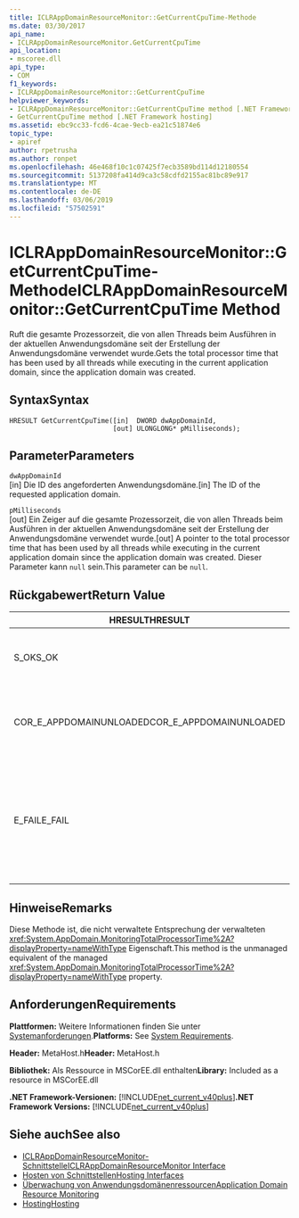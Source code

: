 ```yaml
---
title: ICLRAppDomainResourceMonitor::GetCurrentCpuTime-Methode
ms.date: 03/30/2017
api_name:
- ICLRAppDomainResourceMonitor.GetCurrentCpuTime
api_location:
- mscoree.dll
api_type:
- COM
f1_keywords:
- ICLRAppDomainResourceMonitor::GetCurrentCpuTime
helpviewer_keywords:
- ICLRAppDomainResourceMonitor::GetCurrentCpuTime method [.NET Framework hosting]
- GetCurrentCpuTime method [.NET Framework hosting]
ms.assetid: ebc9cc33-fcd6-4cae-9ecb-ea21c51874e6
topic_type:
- apiref
author: rpetrusha
ms.author: ronpet
ms.openlocfilehash: 46e468f10c1c07425f7ecb3589bd114d12180554
ms.sourcegitcommit: 5137208fa414d9ca3c58cdfd2155ac81bc89e917
ms.translationtype: MT
ms.contentlocale: de-DE
ms.lasthandoff: 03/06/2019
ms.locfileid: "57502591"
---
```

# <a name="iclrappdomainresourcemonitorgetcurrentcputime-method"></a><span data-ttu-id="b493d-102">ICLRAppDomainResourceMonitor::GetCurrentCpuTime-Methode</span><span class="sxs-lookup"><span data-stu-id="b493d-102">ICLRAppDomainResourceMonitor::GetCurrentCpuTime Method</span></span>
<span data-ttu-id="b493d-103">Ruft die gesamte Prozessorzeit, die von allen Threads beim Ausführen in der aktuellen Anwendungsdomäne seit der Erstellung der Anwendungsdomäne verwendet wurde.</span><span class="sxs-lookup"><span data-stu-id="b493d-103">Gets the total processor time that has been used by all threads while executing in the current application domain, since the application domain was created.</span></span>  
  
## <a name="syntax"></a><span data-ttu-id="b493d-104">Syntax</span><span class="sxs-lookup"><span data-stu-id="b493d-104">Syntax</span></span>  
  
```  
HRESULT GetCurrentCpuTime([in]  DWORD dwAppDomainId,  
                          [out] ULONGLONG* pMilliseconds);  
```  
  
## <a name="parameters"></a><span data-ttu-id="b493d-105">Parameter</span><span class="sxs-lookup"><span data-stu-id="b493d-105">Parameters</span></span>  
 `dwAppDomainId`  
 <span data-ttu-id="b493d-106">[in] Die ID des angeforderten Anwendungsdomäne.</span><span class="sxs-lookup"><span data-stu-id="b493d-106">[in] The ID of the requested application domain.</span></span>  
  
 `pMilliseconds`  
 <span data-ttu-id="b493d-107">[out] Ein Zeiger auf die gesamte Prozessorzeit, die von allen Threads beim Ausführen in der aktuellen Anwendungsdomäne seit der Erstellung der Anwendungsdomäne verwendet wurde.</span><span class="sxs-lookup"><span data-stu-id="b493d-107">[out] A pointer to the total processor time that has been used by all threads while executing in the current application domain since the application domain was created.</span></span> <span data-ttu-id="b493d-108">Dieser Parameter kann `null` sein.</span><span class="sxs-lookup"><span data-stu-id="b493d-108">This parameter can be `null`.</span></span>  
  
## <a name="return-value"></a><span data-ttu-id="b493d-109">Rückgabewert</span><span class="sxs-lookup"><span data-stu-id="b493d-109">Return Value</span></span>  
  
|<span data-ttu-id="b493d-110">HRESULT</span><span class="sxs-lookup"><span data-stu-id="b493d-110">HRESULT</span></span>|<span data-ttu-id="b493d-111">Beschreibung</span><span class="sxs-lookup"><span data-stu-id="b493d-111">Description</span></span>|  
|-------------|-----------------|  
|<span data-ttu-id="b493d-112">S_OK</span><span class="sxs-lookup"><span data-stu-id="b493d-112">S_OK</span></span>|<span data-ttu-id="b493d-113">Die Methode wurde erfolgreich abgeschlossen.</span><span class="sxs-lookup"><span data-stu-id="b493d-113">The method completed successfully.</span></span>|  
|<span data-ttu-id="b493d-114">COR_E_APPDOMAINUNLOADED</span><span class="sxs-lookup"><span data-stu-id="b493d-114">COR_E_APPDOMAINUNLOADED</span></span>|<span data-ttu-id="b493d-115">Die Anwendungsdomäne entladen wurde, oder es ist nicht vorhanden.</span><span class="sxs-lookup"><span data-stu-id="b493d-115">The application domain has been unloaded or does not exist.</span></span>|  
|<span data-ttu-id="b493d-116">E_FAIL</span><span class="sxs-lookup"><span data-stu-id="b493d-116">E_FAIL</span></span>|<span data-ttu-id="b493d-117">Ressourcenüberwachung der Anwendungsdomäne ist nicht aktiviert.</span><span class="sxs-lookup"><span data-stu-id="b493d-117">Application domain resource monitoring is not enabled.</span></span><br /><br /> <span data-ttu-id="b493d-118">- oder - </span><span class="sxs-lookup"><span data-stu-id="b493d-118">-or-</span></span><br /><br /> <span data-ttu-id="b493d-119">Alle anderen Fehler.</span><span class="sxs-lookup"><span data-stu-id="b493d-119">All other failures.</span></span>|  
  
## <a name="remarks"></a><span data-ttu-id="b493d-120">Hinweise</span><span class="sxs-lookup"><span data-stu-id="b493d-120">Remarks</span></span>  
 <span data-ttu-id="b493d-121">Diese Methode ist, die nicht verwaltete Entsprechung der verwalteten <xref:System.AppDomain.MonitoringTotalProcessorTime%2A?displayProperty=nameWithType> Eigenschaft.</span><span class="sxs-lookup"><span data-stu-id="b493d-121">This method is the unmanaged equivalent of the managed <xref:System.AppDomain.MonitoringTotalProcessorTime%2A?displayProperty=nameWithType> property.</span></span>  
  
## <a name="requirements"></a><span data-ttu-id="b493d-122">Anforderungen</span><span class="sxs-lookup"><span data-stu-id="b493d-122">Requirements</span></span>  
 <span data-ttu-id="b493d-123">**Plattformen:** Weitere Informationen finden Sie unter [Systemanforderungen](../../../../docs/framework/get-started/system-requirements.md).</span><span class="sxs-lookup"><span data-stu-id="b493d-123">**Platforms:** See [System Requirements](../../../../docs/framework/get-started/system-requirements.md).</span></span>  
  
 <span data-ttu-id="b493d-124">**Header:** MetaHost.h</span><span class="sxs-lookup"><span data-stu-id="b493d-124">**Header:** MetaHost.h</span></span>  
  
 <span data-ttu-id="b493d-125">**Bibliothek:** Als Ressource in MSCorEE.dll enthalten</span><span class="sxs-lookup"><span data-stu-id="b493d-125">**Library:** Included as a resource in MSCorEE.dll</span></span>  
  
 <span data-ttu-id="b493d-126">**.NET Framework-Versionen:** [!INCLUDE[net_current_v40plus](../../../../includes/net-current-v40plus-md.md)]</span><span class="sxs-lookup"><span data-stu-id="b493d-126">**.NET Framework Versions:** [!INCLUDE[net_current_v40plus](../../../../includes/net-current-v40plus-md.md)]</span></span>  
  
## <a name="see-also"></a><span data-ttu-id="b493d-127">Siehe auch</span><span class="sxs-lookup"><span data-stu-id="b493d-127">See also</span></span>
- [<span data-ttu-id="b493d-128">ICLRAppDomainResourceMonitor-Schnittstelle</span><span class="sxs-lookup"><span data-stu-id="b493d-128">ICLRAppDomainResourceMonitor Interface</span></span>](../../../../docs/framework/unmanaged-api/hosting/iclrappdomainresourcemonitor-interface.md)
- [<span data-ttu-id="b493d-129">Hosten von Schnittstellen</span><span class="sxs-lookup"><span data-stu-id="b493d-129">Hosting Interfaces</span></span>](../../../../docs/framework/unmanaged-api/hosting/hosting-interfaces.md)
- [<span data-ttu-id="b493d-130">Überwachung von Anwendungsdomänenressourcen</span><span class="sxs-lookup"><span data-stu-id="b493d-130">Application Domain Resource Monitoring</span></span>](../../../../docs/standard/garbage-collection/app-domain-resource-monitoring.md)
- [<span data-ttu-id="b493d-131">Hosting</span><span class="sxs-lookup"><span data-stu-id="b493d-131">Hosting</span></span>](../../../../docs/framework/unmanaged-api/hosting/index.md)
